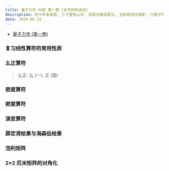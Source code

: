 ```yaml
---
title: 量子力学 科恩 第一卷 (补充材料选读)
description: 四十年来家国, 三千里地山河. 凤阁龙楼连霄汉, 玉树琼枝作烟萝, 几曾识干戈?
date: 2024-06-22
---
```


- [量子力学 (第一卷)](https://book.douban.com/subject/25954720/)

### 复习线性算符的常用性质

### 幺正算符

> 幺正: 幺 (一); 正 (酉)

### 密度算符

### 密度算符

### 演变算符

### 薛定谔绘景与海森伯绘景

### 泡利矩阵

### 2×2 厄米矩阵的对角化
